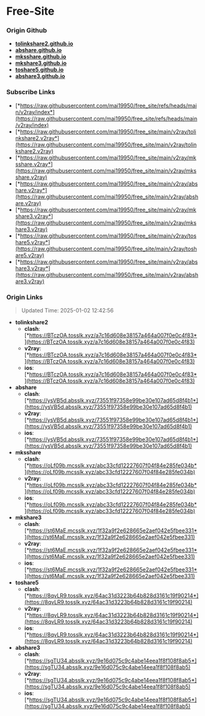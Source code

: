# Free-Site

### Origin Github

- [**tolinkshare2.github.io**](https://github.com/tolinkshare2/tolinkshare2.github.io)
- [**abshare.github.io**](https://github.com/abshare/abshare.github.io)
- [**mksshare.github.io**](https://github.com/mksshare/mksshare.github.io)
- [**mkshare3.github.io**](https://github.com/mkshare3/mkshare3.github.io)
- [**toshare5.github.io**](https://github.com/toshare5/toshare5.github.io)
- [**abshare3.github.io**](https://github.com/abshare3/abshare3.github.io)

### Subscribe Links

- [*https://raw.githubusercontent.com/mai19950/free_site/refs/heads/main/v2ray/index*](https://raw.githubusercontent.com/mai19950/free_site/refs/heads/main/v2ray/index)
- [*https://raw.githubusercontent.com/mai19950/free_site/main/v2ray/tolinkshare2.v2ray*](https://raw.githubusercontent.com/mai19950/free_site/main/v2ray/tolinkshare2.v2ray)
- [*https://raw.githubusercontent.com/mai19950/free_site/main/v2ray/mksshare.v2ray*](https://raw.githubusercontent.com/mai19950/free_site/main/v2ray/mksshare.v2ray)
- [*https://raw.githubusercontent.com/mai19950/free_site/main/v2ray/abshare.v2ray*](https://raw.githubusercontent.com/mai19950/free_site/main/v2ray/abshare.v2ray)
- [*https://raw.githubusercontent.com/mai19950/free_site/main/v2ray/mkshare3.v2ray*](https://raw.githubusercontent.com/mai19950/free_site/main/v2ray/mkshare3.v2ray)
- [*https://raw.githubusercontent.com/mai19950/free_site/main/v2ray/toshare5.v2ray*](https://raw.githubusercontent.com/mai19950/free_site/main/v2ray/toshare5.v2ray)
- [*https://raw.githubusercontent.com/mai19950/free_site/main/v2ray/abshare3.v2ray*](https://raw.githubusercontent.com/mai19950/free_site/main/v2ray/abshare3.v2ray)

### Origin Links

> Updated Time: 2025-01-02 12:42:56

- **tolinkshare2**
  - **clash**: [*https://BTczOA.tosslk.xyz/a7c16d608e38157a464a007f0e0c4f83*](https://BTczOA.tosslk.xyz/a7c16d608e38157a464a007f0e0c4f83)
  - **v2ray**: [*https://BTczOA.tosslk.xyz/a7c16d608e38157a464a007f0e0c4f83*](https://BTczOA.tosslk.xyz/a7c16d608e38157a464a007f0e0c4f83)
  - **ios**: [*https://BTczOA.tosslk.xyz/a7c16d608e38157a464a007f0e0c4f83*](https://BTczOA.tosslk.xyz/a7c16d608e38157a464a007f0e0c4f83)
- **abshare**
  - **clash**: [*https://ysVB5d.absslk.xyz/73551f97358e99be30e107ad65d8f4b1*](https://ysVB5d.absslk.xyz/73551f97358e99be30e107ad65d8f4b1)
  - **v2ray**: [*https://ysVB5d.absslk.xyz/73551f97358e99be30e107ad65d8f4b1*](https://ysVB5d.absslk.xyz/73551f97358e99be30e107ad65d8f4b1)
  - **ios**: [*https://ysVB5d.absslk.xyz/73551f97358e99be30e107ad65d8f4b1*](https://ysVB5d.absslk.xyz/73551f97358e99be30e107ad65d8f4b1)
- **mksshare**
  - **clash**: [*https://oLf09b.mcsslk.xyz/abc33cfd12227607f04f84e285fe034b*](https://oLf09b.mcsslk.xyz/abc33cfd12227607f04f84e285fe034b)
  - **v2ray**: [*https://oLf09b.mcsslk.xyz/abc33cfd12227607f04f84e285fe034b*](https://oLf09b.mcsslk.xyz/abc33cfd12227607f04f84e285fe034b)
  - **ios**: [*https://oLf09b.mcsslk.xyz/abc33cfd12227607f04f84e285fe034b*](https://oLf09b.mcsslk.xyz/abc33cfd12227607f04f84e285fe034b)
- **mkshare3**
  - **clash**: [*https://st6MaE.mcsslk.xyz/1f32a9f2e628665e2aef042e5fbee331*](https://st6MaE.mcsslk.xyz/1f32a9f2e628665e2aef042e5fbee331)
  - **v2ray**: [*https://st6MaE.mcsslk.xyz/1f32a9f2e628665e2aef042e5fbee331*](https://st6MaE.mcsslk.xyz/1f32a9f2e628665e2aef042e5fbee331)
  - **ios**: [*https://st6MaE.mcsslk.xyz/1f32a9f2e628665e2aef042e5fbee331*](https://st6MaE.mcsslk.xyz/1f32a9f2e628665e2aef042e5fbee331)
- **toshare5**
  - **clash**: [*https://8qvLR9.tosslk.xyz/64ac31d3223b64b828d3161c19f90214*](https://8qvLR9.tosslk.xyz/64ac31d3223b64b828d3161c19f90214)
  - **v2ray**: [*https://8qvLR9.tosslk.xyz/64ac31d3223b64b828d3161c19f90214*](https://8qvLR9.tosslk.xyz/64ac31d3223b64b828d3161c19f90214)
  - **ios**: [*https://8qvLR9.tosslk.xyz/64ac31d3223b64b828d3161c19f90214*](https://8qvLR9.tosslk.xyz/64ac31d3223b64b828d3161c19f90214)
- **abshare3**
  - **clash**: [*https://sgTU34.absslk.xyz/9e16d075c9c4abe14eea1f8f108f8ab5*](https://sgTU34.absslk.xyz/9e16d075c9c4abe14eea1f8f108f8ab5)
  - **v2ray**: [*https://sgTU34.absslk.xyz/9e16d075c9c4abe14eea1f8f108f8ab5*](https://sgTU34.absslk.xyz/9e16d075c9c4abe14eea1f8f108f8ab5)
  - **ios**: [*https://sgTU34.absslk.xyz/9e16d075c9c4abe14eea1f8f108f8ab5*](https://sgTU34.absslk.xyz/9e16d075c9c4abe14eea1f8f108f8ab5)
